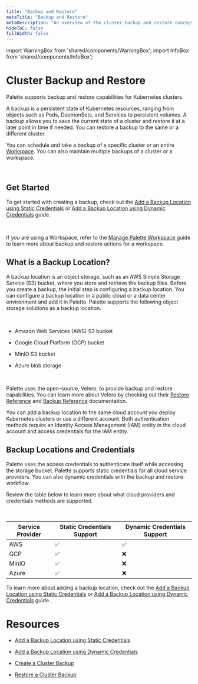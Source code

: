 ```yaml
---
title: "Backup and Restore"
metaTitle: "Backup and Restore"
metaDescription: "An overview of the cluster backup and restore concepts."
hideToC: false
fullWidth: false
---
```



import WarningBox from 'shared/components/WarningBox';
import InfoBox from 'shared/components/InfoBox';


# Cluster Backup and Restore

Palette supports backup and restore capabilities for Kubernetes clusters.

A backup is a persistent state of Kubernetes resources, ranging from objects such as Pods, DaemonSets, and Services to persistent volumes. A backup allows you to save the current state of a cluster and restore it at a later point in time if needed. You can restore a backup to the same or a different cluster. 

You can schedule and take a backup of a specific cluster or an entire [Workspace](/workspace). You can also maintain multiple backups of a cluster or a workspace. 

<br />

## Get Started


To get started with creating a backup, check out the  [Add a Backup Location using Static Credentials](/clusters/cluster-management/backup-restore/add-backup-location-static) or [Add a Backup Location using Dynamic Credentials](/clusters/cluster-management/backup-restore/add-backup-location-dynamic) guide.


<br />

<InfoBox>

If you are using a Workspace, refer to the [Manage Palette Workspace](/workspace/workload-features#managepaletteworkspace) guide to learn more about backup and restore actions for a workspace.

</InfoBox>

 




## What is a Backup Location?

A backup location is an object storage, such as an AWS Simple Storage Service (S3) bucket, where you store and retrieve the backup files. Before you create a backup, the initial step is configuring a backup location. You can configure a backup location in a public cloud or a data center environment and add it in Palette. Palette supports the following object storage solutions as a backup location.

<br />

- Amazon Web Services (AWS) S3 bucket


- Google Cloud Platform (GCP) bucket


- MinIO S3 bucket


- Azure blob storage


<br />


<InfoBox>

Palette uses the open-source, Velero, to provide backup and restore capabilities. You can learn more about Velero by checking out their [Restore Reference](https://velero.io/docs/main/restore-reference/) and [Backup Reference](https://velero.io/docs/main/backup-reference/) documentation.  


</InfoBox>


You can add a backup location to the same cloud account you deploy Kubernetes clusters or use a different account. Both authentication methods require an Identity Access Management (IAM) entity in the cloud account and access credentials for the IAM entity. 


## Backup Locations and Credentials


Palette uses the access credentials to authenticate itself while accessing the storage bucket. Palette supports static credentials for all cloud service providers. You can also dynamic credentials with the backup and restore workflow. 

Review the table below to learn more about what cloud providers and credentials methods are supported.

<br />

|**Service Provider**|**Static Credentials Support**|**Dynamic Credentials Support**|
|---|---|---|
|AWS|✅|✅ |
|GCP|✅|❌|
|MinIO|✅|❌|
|Azure|✅|❌|

To learn more about adding a backup location, check out the [Add a Backup Location using Static Credentials](/clusters/cluster-management/backup-restore/add-backup-location-static) or [Add a Backup Location using Dynamic Credentials](/clusters/cluster-management/backup-restore/add-backup-location-dynamic) guide.




# Resources



- [Add a Backup Location using Static Credentials](/clusters/cluster-management/backup-restore/add-backup-location-static)


- [Add a Backup Location using Dynamic Credentials](/clusters/cluster-management/backup-restore/add-backup-location-dynamic)


- [Create a Cluster Backup](/clusters/cluster-management/backup-restore/create-cluster-backup)


- [Restore a Cluster Backup](/clusters/cluster-management/backup-restore/restore-cluster-backup)